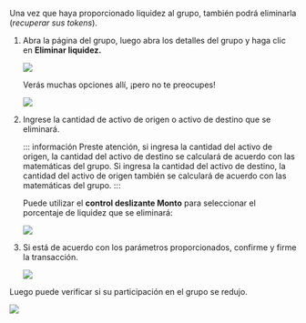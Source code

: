 Una vez que haya proporcionado liquidez al grupo, también podrá eliminarla (_recuperar sus tokens_).

1. Abra la página del grupo, luego abra los detalles del grupo y haga clic en **Eliminar liquidez.**

    ![](/.gitbook/assets/remove-liquidity-open-pool-tab.png)

    Verás muchas opciones allí, ¡pero no te preocupes!

    ![](/.gitbook/assets/remove-liquidity-view-options.png)

2. Ingrese la cantidad de activo de origen o activo de destino que se eliminará.

    ::: información
    Preste atención, si ingresa la cantidad del activo de origen, la cantidad del activo de destino se calculará de acuerdo con las matemáticas del grupo. Si ingresa la cantidad del activo de destino, la cantidad del activo de origen también se calculará de acuerdo con las matemáticas del grupo.
    :::

    Puede utilizar el **control deslizante Monto** para seleccionar el porcentaje de liquidez que se eliminará:

    ![](/.gitbook/assets/remove-liquidity.gif)

3. Si está de acuerdo con los parámetros proporcionados, confirme y firme la transacción.

    ![](/.gitbook/assets/remove-liquidity-confirm-transaction.png)

Luego puede verificar si su participación en el grupo se redujo.

![](/.gitbook/assets/remove-liquidity-view-pool-after-transaction.png)

